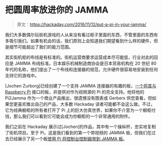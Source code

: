 # 把圆周率放进你的 JAMMA

> 原文：<https://hackaday.com/2016/11/12/put-a-pi-in-your-jamma/>

我们大多数偶尔玩街机游戏的人从来没有看过柜子里面的东西，不管里面的东西有多吸引我们。如果有机会的话，我们原则上会知道我们期望看到什么样的硬件，但是细节可能超出了我们的能力范围。

其实街机柜的布线是有标准的。街机运营商要求运营成本尽可能低，行业对此的回应是 JAMMA 布线标准。日本娱乐机械制造商协会是日本贸易机构在 20 世纪 80 年代的名称，他们提出了一个布线和连接器的规范，允许硬件很容易地安装到任何支持它的游戏中。

[Jochen Zurborg]已经创建了一个支持 JAMMA 连接器的有趣的板，[一个将其与 Raspberry Pi](http://bencao74.blogspot.de/2016/11/connecting-15khz-arcade-crt-monitor-cab.html) 接口的板，并提供对作为视频源的 Pi 的完全支持。他将他的 Pi2Jamma 作为一个商业产品推出，很遗憾没有图表或 Gerbers 供您查看，但如果您更喜欢推出自己的产品，大多数 Hackaday 读者可能都不会这么做。不过，它为经典橱柜的所有者打开了 Pi 上的巨大仿真世界，如果你不介意为一个橱柜付钱，那么我们可以看到它可能会成为你橱柜的一个非常通用的附件。

我们之前在 Hackaday 展示过[Jochen]的作品，其中有一个操纵杆，忠实地复制了街机项目。至于 Pi，这是我们看到的第一个带视频的 JAMMA 板，但我们在过去已经展示了另一个板[使用 Pi 将控制台控制器带到 JAMMA 板](http://hackaday.com/2014/10/01/console-controllers-for-jamma-boards/)。